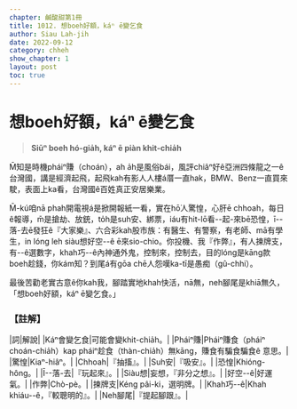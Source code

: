 ```yaml
---
chapter: 鹹酸甜第1冊
title: 1012. 想boeh好額，káⁿ ē變乞食
author: Siau Lah-jih
date: 2022-09-12
category: chheh
show_chapter: 1
layout: post
toc: true
---
```

  

# 想boeh好額，káⁿ ē變乞食
>**Siūⁿ boeh hó-gia̍h, káⁿ ē piàn khit-chia̍h**
 
M̄知是時機pháiⁿ賺（choán），ah a̍h是風俗bái，風評chiâⁿ好ê亞洲四條龍之一ê台灣國，講是經濟起飛，起飛kah有影人人樓á厝一直hak，BMW、Benz一直買來駛，表面上ka看，台灣國ê百姓真正安居樂業。

M̄-kú咱nā phah開電視á是掀開報紙一看，實在hō͘人驚惶，心肝ē chhoah，每日ê報導，m̄是搶劫、放銃，to̍h是suh安、綁票，iáu有hit-lō看--起-來bē恐惶，ī--落-去ē發狂ê『大家樂』、六合彩kah股市族：有醫生、有警察，有老師、mā有學生，in lóng leh siàu想好空--ê ē來sio-chio。你投機、我『作弊』，有人揀牌支，有--ê選數字，khah巧--ê內神通外鬼，控制來，控制去，目的lóng是kāng款boeh趁錢，你kám知？到尾á有gōa chē人怨嘆ka-tī是愚痴（gû-chhi）。

最後苦勸老實古意ê你kah我，腳踏實地khah快活，nā無，neh腳尾是khiā無久，「想boeh好額，káⁿ ē變乞食。」

### 【註解】

|詞|解說|
|Káⁿ會變乞食|可能會變khit-chia̍h。|
|Pháiⁿ賺|Pháiⁿ賺食（pháiⁿ choán-chia̍h）kap pháiⁿ趁食（thàn-chia̍h）無kāng，賺食有騙食騙食ê 意思。|
|驚惶|Kiaⁿ-hiâⁿ。|
|Chhoah|『抽搐』。|
|Suh安|『吸安』。|
|恐惶|Khióng-hông。|
|Ī--落-去|『玩起來』。|
|Siàu想|妄想，『非分之想』。|
|好空--ê|好運氣。|
|作弊|Chò-pè。|
|揀牌支|Kéng pâi-ki，選明牌。|
|Khah巧--ê|Khah khiáu--ê，『較聰明的』。|
|Neh腳尾|『提起腳跟』。|
